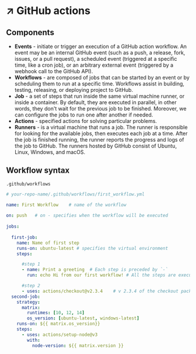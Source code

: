 # ↗️ GitHub actions

## Components

- **Events** - initiate or trigger an execution of a GitHub action workflow. An event may be an internal GitHub event (such as a push, a release, fork, issues, or a pull request), a scheduled event (triggered at a specific time, like a cron job), or an arbitrary external event (triggered by a webhook call to the GitHub API).
- **Workflows** - are composed of jobs that can be started by an event or by scheduling them to run at a specific time. Workflows assist in building, testing, releasing, or deploying project to GitHub.
- **Job** - a set of steps that run inside the same virtual machine runner, or inside a container. By default, they are executed in parallel, in other words, they don't wait for the previous job to be finished. Moreover, we can configure the jobs to run one after another if needed.
- **Actions** - specified actions for solving particular problems.
- **Runners** - is a virtual machine that runs a job. The runner is responsible for looking for the available jobs, then executes each job at a time. After the job is finished running, the runner reports the progress and logs of the job to GitHub. The runners hosted by GitHub consist of Ubuntu, Linux, Windows, and macOS.

## Workflow syntax

`.github/workflows`

```yaml
# your-repo-name/.github/workflows/first_workflow.yml

name: First Workflow    # name of the workflow
                                         
on: push   # on - specifies when the workflow will be executed
                                               
jobs:
                         
  first-job:                           
    name: Name of first step                    
    runs-on: ubuntu-latest # specifies the virtual environment
    steps:

      #step 1                           
      - name: Print a greeting  # Each step is preceded by `-`
        run: echo Hi from our first workflow! # All the steps are executed sequentially.

      #step 2 
      - uses: actions/checkout@v2.3.4    # v 2.3.4 of the checkout package should be used
  second-job:
    strategy:
      matrix:
        runtimes: [10, 12, 14]
        os_version: [ubuntu-latest, windows-latest]
    runs-on: ${{ matrix.os_version}}
    steps:
      - uses: actions/setup-node@v3
        with:
          node-version: ${{ matrix.version }}
```